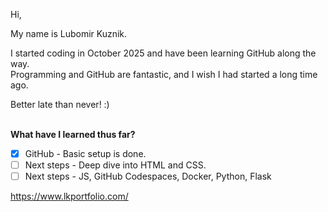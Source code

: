 Hi,

My name is Lubomir Kuznik.

I started coding in October 2025 and have been learning GitHub along the way.  
Programming and GitHub are fantastic, and I wish I had started a long time ago.

Better late than never! :)<br><br>

**What have I learned thus far?**
- [x] GitHub - Basic setup is done.
- [ ] Next steps - Deep dive into HTML and CSS.
- [ ] Next steps - JS, GitHub Codespaces, Docker, Python, Flask

https://www.lkportfolio.com/
